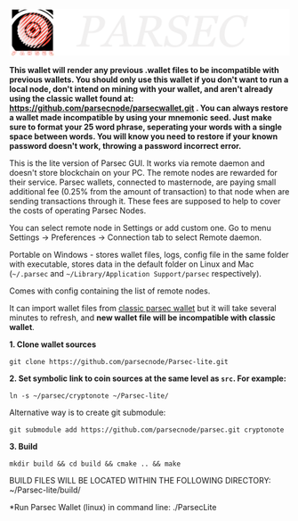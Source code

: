 ![image](https://github.com/parsecnode/parsec-icons/blob/main/PARSEC-zero_banner.png?raw=true)

<b> This wallet will render any previous .wallet files to be incompatible with previous wallets. You should only use this wallet if you don't want to run a local node, don't intend on mining with your wallet, and aren't already using the classic wallet found at: https://github.com/parsecnode/parsecwallet.git . You can always restore a wallet made incompatible by using your mnemonic seed. Just make sure to format your 25 word phrase, seperating your words with a single space between words. You will know you need to restore if your known password doesn't work, throwing a password incorrect error. </b>

This is the lite version of Parsec GUI. It works via remote daemon and doesn't store blockchain on your PC. The remote nodes are rewarded for their service. Parsec wallets, connected to masternode, are paying small additional fee (0.25% from the amount of transaction) to that node when are sending transactions through it. These fees are supposed to help to cover the costs of operating Parsec Nodes.

You can select remote node in Settings or add custom one. Go to menu Settings -> Preferences -> Connection tab to select Remote daemon.

Portable on Windows - stores wallet files, logs, config file in the same folder with executable, stores data in the default folder on Linux and Mac (`~/.parsec` and `~/Library/Application Support/parsec` respectively).

Comes with config containing the list of remote nodes.

It can import wallet files from [classic parsec wallet](https://github.com/parsecnode/parsecwallet) but it will take several minutes to refresh, and <b>new wallet file will be incompatible with classic wallet</b>.


**1. Clone wallet sources**

```
git clone https://github.com/parsecnode/Parsec-lite.git
```

**2. Set symbolic link to coin sources at the same level as `src`. For example:**

```
ln -s ~/parsec/cryptonote ~/Parsec-lite/
```

Alternative way is to create git submodule:

```
git submodule add https://github.com/parsecnode/parsec.git cryptonote
```

**3. Build**

```
mkdir build && cd build && cmake .. && make
```
BUILD FILES WILL BE LOCATED WITHIN THE FOLLOWING DIRECTORY: ~/Parsec-lite/build/
  
  *Run Parsec Wallet (linux) in command line: ./ParsecLite
